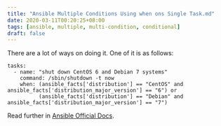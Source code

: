 ```yaml
---
title: "Ansible Multiple Conditions Using when ons Single Task.md"
date: 2020-03-11T00:20:25+08:00
tags: [ansible, multiple, multi-condition, conditional]
draft: false
---
```


There are a lot of ways on doing it. One of it is as follows:

```
tasks:
  - name: "shut down CentOS 6 and Debian 7 systems"
    command: /sbin/shutdown -t now
    when: (ansible_facts['distribution'] == "CentOS" and ansible_facts['distribution_major_version'] == "6") or
          (ansible_facts['distribution'] == "Debian" and ansible_facts['distribution_major_version'] == "7")
```

Read further in [Ansible Official Docs](https://docs.ansible.com/ansible/latest/user_guide/playbooks_conditionals.html#the-when-statement).
